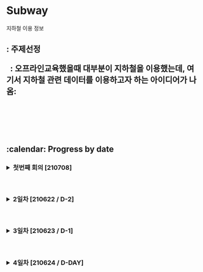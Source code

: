 # Subway
지하철 이용 정보

<h2> : 주제선정</p>
&nbsp; : 오프라인교육했을때 대부분이 지하철을 이용했는데, 여기서 지하철 관련 데이터를 이용하고자 하는 아이디어가 나옴:</p>
</p>	


<br><br><br>

<!-- 날짜별 진행과정-->
<h2> :calendar: Progress by date
&nbsp;&nbsp;&nbsp;<h3><details><summary> 첫번째 회의 [210708] </summary></p>
&nbsp;&nbsp;&nbsp;1. 아이디어 활용방안 결정 : </p>
&nbsp;&nbsp;&nbsp;2. 데이터 수집 및 삽입</p>
&nbsp;&nbsp;&nbsp;&nbsp;&nbsp;- 'champions' Table의 155개 데이터</p>
&nbsp;&nbsp;&nbsp;&nbsp;&nbsp;- 'items' Table의 171개 데이터</p>
&nbsp;&nbsp;&nbsp;&nbsp;&nbsp;- 'runes' Table의 17개 데이터</p>
&nbsp;&nbsp;&nbsp;&nbsp;&nbsp;- 'spell' Table의 10개 데이터</p>
&nbsp;&nbsp;&nbsp;3. diagram 제작</p></details>

&nbsp;&nbsp;&nbsp;<h3><details><summary> 2일차 [210622 / D-2] </summary></p>
&nbsp;&nbsp;&nbsp;1. Table 수정 및 데이터 추가삽입 : 'champions'</p>
&nbsp;&nbsp;&nbsp;2. html main 페이지 제작</p>
&nbsp;&nbsp;&nbsp;&nbsp;&nbsp;- logo, 배너 img 제작</p>
&nbsp;&nbsp;&nbsp;&nbsp;&nbsp;- 배너 link 연결</p>
&nbsp;&nbsp;&nbsp;&nbsp;&nbsp;- css 파일제작</p>
&nbsp;&nbsp;&nbsp;3. app.py / dao.py code 제작</p></details>

&nbsp;&nbsp;&nbsp;<h3><details><summary> 3일차 [210623 / D-1] </summary></p>
&nbsp;&nbsp;&nbsp;1. detail 코드 제작</p>
&nbsp;&nbsp;&nbsp;2. detail 디자인 수정</p>
</details> 


&nbsp;&nbsp;&nbsp;<h3><details><summary> 4일차 [210624 / D-DAY] </summary></p>
&nbsp;&nbsp;&nbsp;1. 패치노트 바로가기 기능추가</p>
&nbsp;&nbsp;&nbsp;2. 발표준비</p>
&nbsp;&nbsp;&nbsp;&nbsp;&nbsp;- 발표구성 짜기</p>
&nbsp;&nbsp;&nbsp;&nbsp;&nbsp;- 발표자료 추가</p>
</details>

<br><br><br>
